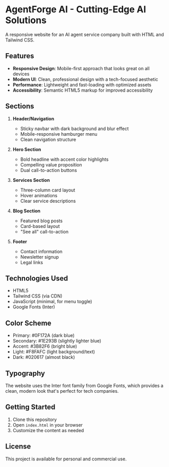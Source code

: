 # AgentForge AI - Cutting-Edge AI Solutions

A responsive website for an AI agent service company built with HTML and Tailwind CSS.

## Features

- **Responsive Design**: Mobile-first approach that looks great on all devices
- **Modern UI**: Clean, professional design with a tech-focused aesthetic
- **Performance**: Lightweight and fast-loading with optimized assets
- **Accessibility**: Semantic HTML5 markup for improved accessibility

## Sections

1. **Header/Navigation**
   - Sticky navbar with dark background and blur effect
   - Mobile-responsive hamburger menu
   - Clean navigation structure

2. **Hero Section**
   - Bold headline with accent color highlights
   - Compelling value proposition
   - Dual call-to-action buttons

3. **Services Section**
   - Three-column card layout
   - Hover animations
   - Clear service descriptions

4. **Blog Section**
   - Featured blog posts
   - Card-based layout
   - "See all" call-to-action

5. **Footer**
   - Contact information
   - Newsletter signup
   - Legal links

## Technologies Used

- HTML5
- Tailwind CSS (via CDN)
- JavaScript (minimal, for menu toggle)
- Google Fonts (Inter)

## Color Scheme

- Primary: #0F172A (dark blue)
- Secondary: #1E293B (slightly lighter blue)
- Accent: #3B82F6 (bright blue)
- Light: #F8FAFC (light background/text)
- Dark: #020617 (almost black)

## Typography

The website uses the Inter font family from Google Fonts, which provides a clean, modern look that's perfect for tech companies.

## Getting Started

1. Clone this repository
2. Open `index.html` in your browser
3. Customize the content as needed

## License

This project is available for personal and commercial use. 